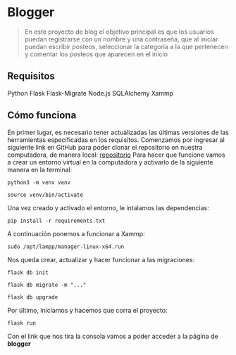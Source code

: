# Blogger

>En este proyecto de blog el objetivo principal es que los usuarios puedan registrarse con un nombre y una contraseña, que al iniciar puedan escribir posteos, seleccionar la categoria a la que pertenecen y comentar los posteos que aparecen en el inicio

## Requisitos

Python
Flask
Flask-Migrate
Node.js
SQLAlchemy
Xammp

## Cómo funciona

En primer lugar, es necesario tener actualizadas las últimas versiones de las herramientas especificadas en los requisitos. 
Comenzamos por ingresar al siguiente link en GitHub para poder clonar el repositorio en nuestra computadora, de manera local: 
[repositorio](git@github.com:jbsnm/integrador_python.git)
Para hacer que funcione vamos a crear un entorno virtual en la computadora y activarlo de la siguiente manera en la terminal:

`python3 -m venv venv`

`source venv/bin/activate`

Una vez creado y activado el entorno, le intalamos las dependencias:

`pip install -r requirements.txt`

A continuación ponemos a funcionar a Xammp:

`sudo /opt/lampp/manager-linux-x64.run`

Nos queda crear, actualizar y hacer funcionar a las migraciones:

`flask db init`

`flask db migrate -m "..."`

`flask db upgrade`

Por último, iniciamos y hacemos que corra el proyecto:

`flask run`

Con el link que nos tira la consola vamos a poder acceder a la página de **blogger**
